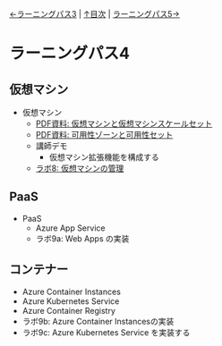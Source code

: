 [←ラーニングパス3](lp03.md) | [↑目次](README.md) | [ラーニングパス5→](lp05.md)

# ラーニングパス4

## 仮想マシン

- 仮想マシン
  - [PDF資料: 仮想マシンと仮想マシンスケールセット](pdf/vm%E3%81%A8vmss.pdf)
  - [PDF資料: 可用性ゾーンと可用性セット](pdf/%E5%8F%AF%E7%94%A8%E6%80%A7%E3%82%BE%E3%83%BC%E3%83%B3%E3%83%BB%E5%8F%AF%E7%94%A8%E6%80%A7%E3%82%BB%E3%83%83%E3%83%88.pdf)
  - 講師デモ
    - 仮想マシン拡張機能を構成する
  - [ラボ8: 仮想マシンの管理](lab08.md)

## PaaS

- PaaS
  - Azure App Service
  - ラボ9a: Web Apps の実装

## コンテナー

- Azure Container Instances
- Azure Kubernetes Service
- Azure Container Registry
- ラボ9b: Azure Container Instancesの実装
- ラボ9c: Azure Kubernetes Service を実装する
